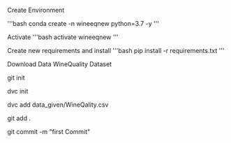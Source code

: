 Create Environment


'''bash
conda create -n wineeqnew python=3.7 -y
'''



Activate
'''bash
activate wineeqnew
'''


Create new requirements and install
'''bash
pip install -r requirements.txt
'''


Download Data WineQuality Dataset

git init

dvc init

dvc add data_given/WineQality.csv

git add .

git commit -m "first Commit"
